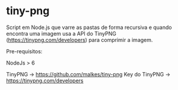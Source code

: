 # tiny-png
Script em Node.js que varre as pastas de forma recursiva e quando encontra uma imagem usa a API do TinyPNG 
(https://tinypng.com/developers) para comprimir a imagem.

Pre-requisitos:

NodeJs > 6

TinyPNG -> https://github.com/malkes/tiny-png
Key do TinyPNG -> https://tinypng.com/developers
